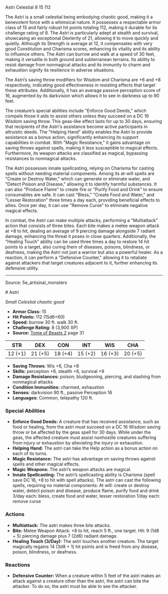 <MonsterName/>Astri</MonsterName>
<CreatureType/>Celestial</CreatureType>
<CR/>8</CR>
<AC/>15</AC>
<HP/>112</HP>
<summary>The Astri is a small celestial being embodying chaotic good, making it a benevolent force with a whimsical nature. It possesses a respectable armor class of 15 and fairly robust hit points totaling 112, making it durable for its challenge rating of 8. The Astri is particularly adept at stealth and survival, showcasing an exceptional Dexterity of 21, allowing it to move quickly and quietly. Although its Strength is average at 12, it compensates with very good Constitution and Charisma scores, enhancing its vitality and its ability to influence others. The Astri can burrow and walk at a speed of 30 feet, making it versatile in both ground and subterranean terrains. Its ability to resist damage from nonmagical attacks and its immunity to charm and exhaustion signify its resilience in adverse situations.</summary>

<detail>

The Astri’s saving throw modifiers for Wisdom and Charisma are +6 and +8 respectively, indicating good effectiveness in resisting effects that target these attributes. Additionally, it has an average passive perception score of 16, augmented by its darkvision which allows it to see in darkness up to 90 feet.

The creature’s special abilities include "Enforce Good Deeds," which compels those it aids to assist others unless they succeed on a DC 16 Wisdom saving throw. This geas-like effect lasts for up to 30 days, ensuring that recipients of the Astri's assistance become active participants in altruistic deeds. The "Helping Hand" ability enables the Astri to provide assistance as a bonus action, significantly enhancing its support capabilities in combat. With "Magic Resistance," it gains advantage on saving throws against spells, making it less susceptible to magical effects. Furthermore, its weapon attacks are classified as magical, bypassing resistances to nonmagical attacks.

The Astri possesses innate spellcasting, relying on Charisma for casting spells without needing material components. Among its at-will spells are "Create or Destroy Water," which can generate or eliminate water, and "Detect Poison and Disease," allowing it to identify harmful substances. It can also "Produce Flame" to create fire or "Purify Food and Drink" to ensure consumables are safe. It can cast "Bless," "Create Food and Water," and "Lesser Restoration" three times a day each, providing beneficial effects to allies. Once per day, it can use "Remove Curse" to eliminate negative magical effects.

In combat, the Astri can make multiple attacks, performing a "Multiattack" action that consists of three bites. Each bite makes a melee weapon attack at +8 to hit, dealing an average of 9 piercing damage alongside 7 radiant damage, enhancing the threat it poses in close quarters. Additionally, the "Healing Touch" ability can be used three times a day to restore 14 hit points to a target, also curing them of diseases, poisons, blindness, or deafness, making the Astri not just a warrior but also a powerful healer. As a reaction, it can perform a "Defensive Counter," allowing it to retaliate against attackers that target creatures adjacent to it, further enhancing its defensive utility.</detail>



---

Source: 5e_artisinal_monsters

<statblock>
# Astri

*Small* *Celestial* *chaotic good*

- **Armor Class:** 15
- **Hit Points:** 112 (15d6+60)
- **Speed:** burrow 30 ft. walk 30 ft.
- **Challenge Rating:** 8 (3,900 XP)
- **Source:** [Tome of Beasts 2](https://koboldpress.com/kpstore/product/tome-of-beasts-2-for-5th-edition) page 31

| STR | DEX | CON | INT | WIS | CHA |
| --- | --- | --- | --- | --- | --- |
| 12 (+1) | 21 (+5) | 18 (+4) | 15 (+2) | 16 (+3) | 20 (+5) |

- **Saving Throws**: Wis +6, Cha +8
- **Skills:** perception +6, stealth +8, survival +9
- **Damage Resistances:** poison; bludgeoning, piercing, and slashing from nonmagical attacks
- **Condition Immunities:** charmed, exhaustion
- **Senses:** darkvision 90 ft., passive Perception 16
- **Languages:** Common, telepathy 120 ft.

### Special Abilities

- **Enforce Good Deeds:** A creature that has received assistance, such as food or healing, from the astri must succeed on a DC 16 Wisdom saving throw or be affected by the geas spell for 30 days. While under the geas, the affected creature must assist nonhostile creatures suffering from injury or exhaustion by alleviating the injury or exhaustion.
- **Helping Hand:** The astri can take the Help action as a bonus action on each of its turns.
- **Magic Resistance:** The astri has advantage on saving throws against spells and other magical effects.
- **Magic Weapons:** The astri’s weapon attacks are magical.
- **Innate Spellcasting:** The astri’s spellcasting ability is Charisma (spell save DC 16, +8 to hit with spell attacks). The astri can cast the following spells, requiring no material components:
At will: create or destroy water, detect poison and disease, produce flame, purify food and drink
3/day each: bless, create food and water, lesser restoration
1/day each: remove curse

### Actions

- **Multiattack:** The astri makes three bite attacks.
- **Bite:** Melee Weapon Attack: +8 to hit, reach 5 ft., one target. Hit: 9 (1d8 + 5) piercing damage plus 7 (2d6) radiant damage.
- **Healing Touch (3/Day):** The astri touches another creature. The target magically regains 14 (3d8 + 1) hit points and is freed from any disease, poison, blindness, or deafness.

### Reactions

- **Defensive Counter:** When a creature within 5 feet of the astri makes an attack against a creature other than the astri, the astri can bite the attacker. To do so, the astri must be able to see the attacker.


</statblock>



